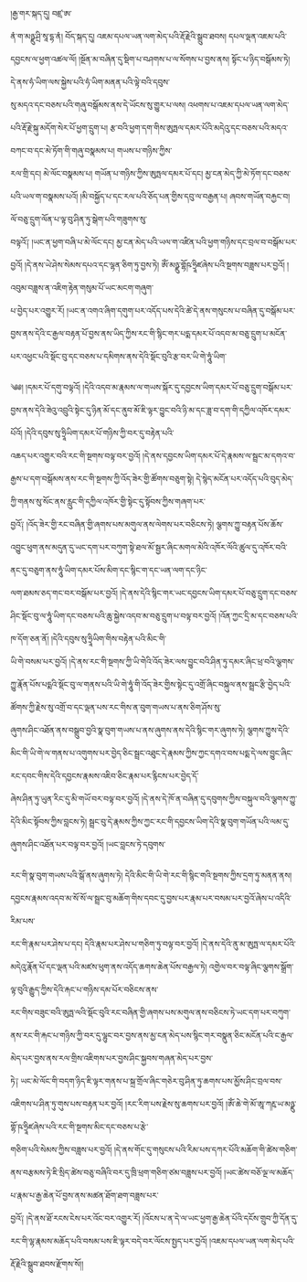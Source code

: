 ﻿  
།རྒྱ་གར་སྐད་དུ། བཛྲ་ཨ་  
ནཾ་ག་མཉྫུ་ཤྲི་སཱ་དྷ་ནཾ། བོད་སྐད་དུ། འཇམ་དཔལ་ཡན་ལག་མེད་པའི་རྡོ་རྗེའི་སྒྲུབ་ཐབས། དཔལ་ལྡན་འཇམ་པའི་དབྱངས་ལ་ཕྱག་འཚལ་ལོ། །སྔོན་མ་བཞིན་དུ་སྡིག་པ་བཤགས་པ་ལ་སོགས་པ་བྱས་ནས། སྟོང་པ་ཉིད་བསྒོམས་ཏེ། དེ་ནས་ཧཾ་ཡིག་ལས་སྐྱེས་པའི་ཧཾ་ཡིག་མནན་པའི་ལྟེ་བའི་དབུས་  
སུ་མདའ་དང་བཅས་པའི་གཞུ་བསྒོམས་ནས་དེ་ཡོངས་སུ་གྱུར་པ་ལས། འཕགས་པ་འཇམ་དཔལ་ཡན་ལག་མེད་པའི་རྡོ་རྗེ་སྐུ་མདོག་སེར་པོ་ཕྱག་དྲུག་པ། རྩ་བའི་ཕྱག་དག་གིས་ཨུཏྤལ་དམར་པོའི་མདེའུ་དང་བཅས་པའི་མདའ་བཀང་བ་དང་མེ་ཏོག་གི་གཞུ་བསྣམས་པ། གཡས་པ་གཉིས་ཀྱིས་  
རལ་གྲི་དང། མེ་ལོང་བསྣམས་པ། གཡོན་པ་གཉིས་ཀྱིས་ཨུཏྤལ་དམར་པོ་དང། མྱ་ངན་མེད་ཀྱི་མེ་ཏོག་དང་བཅས་པའི་ཡལ་ག་བསྣམས་པའོ། །མི་བསྐྱོད་པ་དང་རལ་པའི་ཅོད་པན་གྱིས་དབུ་ལ་བརྒྱན་པ། ཞབས་གཡོན་བརྐྱང་བ། ལོ་བཅུ་དྲུག་ལོན་པ་ལྟ་བུ་ཤིན་ཏུ་སྒེག་པའི་གཟུགས་སུ་  
བལྟའོ༑ །ཡང་ན་ཕྱག་བཞི་པ་མེ་ལོང་དང། མྱ་ངན་མེད་པའི་ཡལ་ག་འཛིན་པའི་ཕྱག་གཉིས་དང་བྲལ་བ་བསྒོམ་པར་བྱའོ། །དེ་ནས་ཡེ་ཤེས་སེམས་དཔའ་དང་ལྷན་ཅིག་ཏུ་བྱས་ཏེ། ཨོཾ་མཉྫུ་གྷོཥ་ཧྲཱིཛཞེས་པའི་སྔགས་བཟླས་པར་བྱའོ། །འབུམ་བཟླས་ན་འཇིག་རྟེན་གསུམ་པོ་ཡང་མངག་གཞུག་  
པ་བྱེད་པར་འགྱུར་རོ། །ཡང་ན་འགའ་ཞིག་དགུག་པར་འདོད་པས་དེའི་ཚེ་དེ་ནས་གསུངས་པ་བཞིན་དུ་བསྒོམ་པར་བྱས་ནས་དེའི་ང་རྒྱལ་བརྟན་པོ་བྱས་ནས་ཡིད་ཀྱིས་རང་གི་སྙིང་གར་པདྨ་དམར་པོ་འདབ་མ་བཅུ་དྲུག་པ་མངོན་པར་འཕྱང་པའི་སྡོང་བུ་དང་བཅས་པ་དམིགས་ནས་དེའི་སྡོང་བུའི་རྩ་བར་ཡི་གེ་ཧཱུཾ་ཡིག་  
  
༄༅། །དམར་པོ་དགུ་བལྟའོ། །དེའི་འདབ་མ་རྣམས་ལ་གཡས་སྐོར་དུ་དབྱངས་ཡིག་དམར་པོ་བཅུ་དྲུག་བསྒོམ་པར་བྱས་ནས་དེའི་ཟེའུ་འབྲུའི་སྟེང་དུ་ཉིན་མོ་དང་ནུབ་མོ་ཇི་ལྟར་བྱུང་བའི་ཉི་མ་དང་ཟླ་བ་དག་གི་དཀྱིལ་འཁོར་དམར་པོའོ། །དེའི་དབུས་སུ་ཧྲཱིཡིག་དམར་པོ་གཉིས་ཀྱི་བར་དུ་བརྟེན་པའི་  
འཆད་པར་འགྱུར་བའི་རང་གི་སྔགས་བལྟ་བར་བྱའོ། །དེ་ནས་དབྱངས་ཡིག་དམར་པོ་དེ་རྣམས་ལ་སྦྲང་མ་དགའ་བ་རྒྱས་པ་དག་བསྒོམས་ནས་རང་གི་སྔགས་ཀྱི་འོད་ཟེར་གྱི་ཚོགས་བཅུག་སྟེ། དེ་སྙེད་མངོན་པར་འདོད་པའི་བུད་མེད་ཀྱི་གནས་སུ་སོང་ནས་རླུང་གི་དཀྱིལ་འཁོར་གྱི་སྟེང་དུ་སྟོབས་ཀྱིས་གཞག་པར་  
བྱའོ༑ །འོད་ཟེར་གྱི་རང་བཞིན་གྱི་ཞགས་པས་མགུལ་ནས་ལེགས་པར་བཅིངས་ཏེ། ལྕགས་ཀྱུ་བརྟན་པོས་ཆོས་འབྱུང་ཕུག་ནས་མདུན་དུ་ཡང་དག་པར་བཀུག་སྟེ་ཐལ་མོ་སྦྱར་ཞིང་མགལ་མེའི་འཁོར་ལོའི་ཚུལ་དུ་འཁོར་བའི་ནང་དུ་བཅུག་ནས་ཧཱུཾ་ཡིག་དམར་པོས་མིག་དང་སྙིང་ག་དང་ཡན་ལག་དང་ཉིང་  
ལག་ཐམས་ཅད་གང་བར་བསྒོམ་པར་བྱའོ། །དེ་ནས་དེའི་སྙིང་གར་ཡང་དབྱངས་ཡིག་དམར་པོ་བཅུ་དྲུག་དང་བཅས་ཤིང་སྡོང་བུ་ལ་ཧཱུཾ་ཡིག་དང་བཅས་པའི་ཆུ་སྐྱེས་འདབ་མ་བཅུ་དྲུག་པ་བལྟ་བར་བྱའོ། །འོན་ཀྱང་དྲི་མ་དང་བཅས་པའི་ཁ་དོག་ཅན་ནོ། །དེའི་དབུས་སུ་ཧྲཱིཡིག་གིས་བརྟེན་པའི་མིང་གི་  
ཡི་གེ་བསམ་པར་བྱའོ། །དེ་ནས་རང་གི་སྔགས་ཀྱི་ཡི་གེའི་འོད་ཟེར་ལས་བྱུང་བའི་ཤིན་ཏུ་དམར་ཞིང་ཕྲ་བའི་ལྕགས་ཀྱུ་རྣོན་པོས་པདྨའི་སྡོང་བུ་ལ་གནས་པའི་ཡི་གེ་ཧཱུཾ་གི་འོད་ཟེར་གྱིས་སྟེང་དུ་འགྲོ་ཞིང་བསྐུལ་ནས་སྦྲང་རྩི་བྱེད་པའི་ཚོགས་ཀྱི་རྗེས་སུ་འགྲོ་བ་དང་ལྡན་པས་རང་གིས་ན་བུག་གཡས་པ་ནས་ཅིག་ཤོས་སུ་  
ཞུགས་ཤིང་འཐོན་ནས་བསྒྲུབ་བྱའི་སྣ་བུག་གཡས་པ་ནས་ཞུགས་ནས་དེའི་སྙིང་གར་ཞུགས་ཏེ། ལྕགས་ཀྱུས་དེའི་མིང་གི་ཡི་གེ་ལ་གནས་པ་འགུགས་པར་བྱེད་ཅིང་སྦྲང་འཐུང་དེ་རྣམས་ཀྱིས་ཀྱང་དགའ་བས་པདྨ་དེ་ལས་བྱུང་ཞིང་རང་དབང་གིས་དེའི་དབྱངས་རྣམས་འཇིབ་ཅིང་རྣམ་པར་རྙིངས་པར་བྱེད་དོ་  
ཞེས་ཤིན་ཏུ་ཡུན་རིང་དུ་མི་གཡོ་བར་བལྟ་བར་བྱའོ། །དེ་ནས་དེ་ཁོ་ན་བཞིན་དུ་དབུགས་ཀྱིས་བསྐུལ་བའི་ལྕགས་ཀྱུ་དེའི་མིང་སྟོབས་ཀྱིས་བླངས་ཏེ། སྦྲང་བུ་དེ་རྣམས་ཀྱིས་ཀྱང་རང་གི་དབྱངས་ཡིག་དེའི་སྣ་བུག་གཡོན་པའི་ལམ་དུ་ཞུགས་ཤིང་འཐོན་པར་བལྟ་བར་བྱའོ། །ཡང་བླངས་ཏེ་དབུགས་  
  
རང་གི་སྣ་བུག་གཡས་པའི་སྒོ་ནས་ཞུགས་ཏེ། དེའི་མིང་གི་ཡི་གེ་རང་གི་སྙིང་གའི་སྔགས་ཀྱིས་དྲག་ཏུ་མནན་ནས། དབྱངས་རྣམས་འདབ་མ་སོ་སོ་ལ་སྦྲང་བུ་མཆོག་གིས་དབང་དུ་བྱས་པར་རྣམ་པར་བསམ་པར་བྱའོ་ཞེས་པ་འདིའི་རིམ་པས་  
རང་གི་རྣམ་པར་ཤེས་པ་དང། དེའི་རྣམ་པར་ཤེས་པ་གཅིག་ཏུ་བལྟ་བར་བྱའོ། །དེ་ནས་དེའི་ནུ་མ་ཨུཏྤ་ལ་དམར་པོའི་མདེའུ་རྣོན་པོ་དང་ལྡན་པའི་མཛས་ཕུག་ནས་འདོད་ཆགས་ཆེན་པོས་བརྒྱལ་ཏེ། འགྱེལ་བར་བལྟ་ཞིང་ལྕགས་སྒྲོག་ལྟ་བུའི་རྒྱུད་ཀྱིས་དེའི་རྐང་པ་གཉིས་དམ་པོར་བཅིངས་ནས་  
རང་གིས་བཟུང་བའི་ཨུཏྤ་ལའི་སྡོང་བུའི་རང་བཞིན་གྱི་ཞགས་པས་མགུལ་ནས་བཅིངས་ཏེ་ཡང་དག་པར་བཀུག་ནས་རང་གི་རྐང་པ་གཉིས་ཀྱི་བར་དུ་ལྷུང་བར་བྱས་ནས་མྱ་ངན་མེད་པས་སྙིང་གར་བསྣུན་ཅིང་མངོན་པའི་ང་རྒྱལ་མེད་པར་བྱས་ནས་རལ་གྲིས་འཇིགས་པར་བྱས་ཤིང་སྐྱབས་གཞན་མེད་པར་བྱས་  
ཏེ༑ ཡང་མེ་ལོང་གི་བདག་ཉིད་ཇི་ལྟར་གནས་པ་སྐྲ་གྲོལ་ཞིང་གཅེར་བུ་ཤིན་ཏུ་ཆགས་པས་མྱོས་ཤིང་བྲལ་བས་འཇིགས་པ་ཤིན་ཏུ་གུས་པས་བརྟན་པར་བྱའོ། །རང་རིག་པས་རྗེས་སུ་ཆགས་པར་བྱའོ། །ཨོཾ་ཆེ་གེ་མོ་ཨཱ་ཀརྵ་ཡ་མཉྫུ་གྷོ་ཥ་ཧྲཱིཛཞེས་པའི་རང་གི་སྔགས་མིང་དང་བཅས་པ་རྩེ་  
གཅིག་པའི་སེམས་ཀྱིས་བཟླས་པར་བྱའོ། །དེ་ནས་གོང་དུ་གསུངས་པའི་རིམ་པས་དཀར་པོའི་མཆོག་གི་ཚེས་གཅིག་ནས་བརྩམས་ཏེ་ཇི་སྲིད་ཚེས་བཅུ་བཞིའི་བར་དུ་ཁྲི་ཕྲག་གཅིག་ཙམ་བཟླས་པར་བྱའོ། །ཡང་ཚེས་བཅོ་ལྔ་ལ་མཆོད་པ་རྣམ་པ་རྒྱ་ཆེན་པོ་བྱས་ནས་མཚན་ཐོག་ཐག་བཟླས་པར་  
བྱའོ༑ །དེ་ནས་ཐོ་རངས་ངེས་པར་འོང་བར་འགྱུར་རོ། །འོངས་པ་ན་དེ་ལ་ཡང་ཕྱག་རྒྱ་ཆེན་པོའི་དངོས་གྲུབ་ཀྱི་དོན་དུ་རང་གི་ལྷ་རྣམས་མཆོད་པའི་བསམ་པས་ཇི་ལྟར་བདེ་བར་ལོངས་སྤྱད་པར་བྱའོ། །འཇམ་དཔལ་ཡན་ལག་མེད་པའི་རྡོ་རྗེའི་སྒྲུབ་ཐབས་རྫོགས་སོ།།  
  
  
